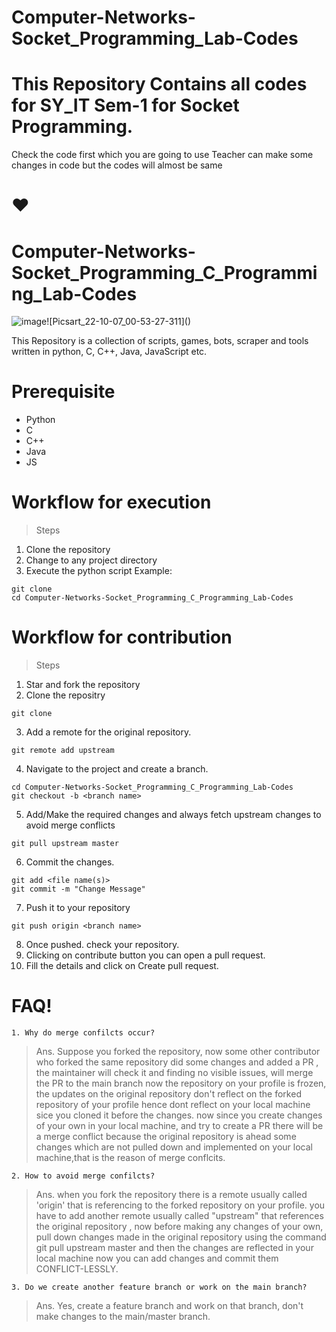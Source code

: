 # Computer-Networks-Socket_Programming_Lab-Codes
# This Repository Contains all codes for SY_IT Sem-1 for Socket Programming.

Check the code first which you are going to use 
Teacher can make some changes in code but the codes will almost be same
# :heart:

# Computer-Networks-Socket_Programming_C_Programming_Lab-Codes

![image]([https://user-images.githubusercontent.com/77196053/195439747-3d2600b0-df06-43fc-9dab-534a9e62616e.png](https://www.google.com/url?sa=i&url=https%3A%2F%2Fmedium.com%2F%40gayankod%2Fhacktoberfest-2023-are-you-ready-8640a0a36233&psig=AOvVaw2NfgTeDSTD3xU9iH5DT9d3&ust=1696443230600000&source=images&cd=vfe&opi=89978449&ved=0CBEQjRxqFwoTCIDK6NO92oEDFQAAAAAdAAAAABAE)](https://pixabay.com/illustrations/clock-new-year-celebration-happy-4656853/))![Picsart_22-10-07_00-53-27-311]()

This Repository is a collection of scripts, games, bots, scraper and tools written in python, C, C++, Java, JavaScript etc. 

# Prerequisite
 * Python
 * C
 * C++
 * Java
 * JS
 
 # Workflow for execution
  
> Steps

1. Clone the repository
2. Change to any project directory
3. Execute the python script Example:

```
git clone 
cd Computer-Networks-Socket_Programming_C_Programming_Lab-Codes
```

# Workflow for contribution

> Steps

1. Star and fork the repository
2. Clone the repositry

```
git clone 
```

3. Add a remote for the original repository.
```
git remote add upstream 
```
4. Navigate to the project and create a branch.
 ```
cd Computer-Networks-Socket_Programming_C_Programming_Lab-Codes
git checkout -b <branch name>
```

5. Add/Make the required changes and always fetch upstream changes to avoid merge conflicts
```
git pull upstream master

```
6. Commit the changes.
```
git add <file name(s)>
git commit -m "Change Message"

```
7. Push it to your repository
```
git push origin <branch name>

```
8. Once pushed. check your repository.
9. Clicking on contribute button you can open a pull request.
10. Fill the details and click on Create pull request.

# FAQ!
```
1. Why do merge confilcts occur?
```
> Ans. Suppose you forked the repository, now some other contributor who forked the same repository did some changes and added a PR , the maintainer will check it and finding no visible issues, will merge the PR to the main branch now the repository on your profile is frozen, the updates on the original repository don't reflect on the forked repository of your profile hence dont reflect on your local machine sice you cloned it before the changes. now since you create changes of your own in your local machine, and try to create a PR there will be a merge conflict because the original repository is ahead some changes which are not pulled down and implemented on your local machine,that is the reason of merge conflcits.

```
2. How to avoid merge confilcts?
```

> Ans. when you fork the repository there is a remote usually called 'origin' that is referencing to the forked repository on your profile. you have to add another remote usually called "upstream" that references the original repository , now before making any changes of your own, pull down changes made in the original repository using the command git pull upstream master and then the changes are reflected in your local machine now you can add changes and commit them CONFLICT-LESSLY.

```
3. Do we create another feature branch or work on the main branch?
```
> Ans. Yes, create a feature branch and work on that branch, don't make changes to the main/master branch.
